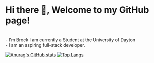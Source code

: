 # Hi there 👋, Welcome to my GitHub page!
<br>
- I'm Brock I am currently a Student at the University of Dayton
<br>
- I am an aspiring full-stack developer.

[![Anurag's GitHub stats](https://github-readme-stats.vercel.app/api?username=brockmh)](https://github.com/anuraghazra/github-readme-stats)
[![Top Langs](https://github-readme-stats.vercel.app/api/top-langs/?username=anuraghazra)](https://github.com/anuraghazra/github-readme-stats)
